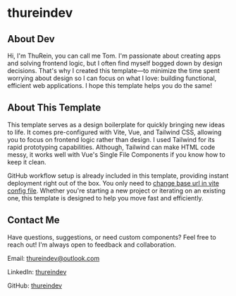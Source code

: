 # thureindev

## About Dev

Hi, I'm ThuRein, you can call me Tom. I'm passionate about creating apps and solving frontend logic, but I often find myself bogged down by design decisions. That's why I created this template—to minimize the time spent worrying about design so I can focus on what I love: building functional, efficient web applications. I hope this template helps you do the same!

## About This Template

This template serves as a design boilerplate for quickly bringing new ideas to life. It comes pre-configured with Vite, Vue, and Tailwind CSS, allowing you to focus on frontend logic rather than design. I used Tailwind for its rapid prototyping capabilities. Although, Tailwind can make HTML code messy, it works well with Vue's Single File Components if you know how to keep it clean.

GitHub workflow setup is already included in this template, providing instant deployment right out of the box. You only need to [change base url in vite config file](./README.md#deploying-on-github-pages). Whether you're starting a new project or iterating on an existing one, this template is designed to help you move fast and efficiently.

## Contact Me

Have questions, suggestions, or need custom components? Feel free to reach out! I'm always open to feedback and collaboration.

Email: [thureindev@outlook.com](mailto:thureindev@outlook.com)

LinkedIn: [thureindev](https://www.linkedin.com/in/thureindev/)

GitHub: [thureindev](https://github.com/thureindev/)